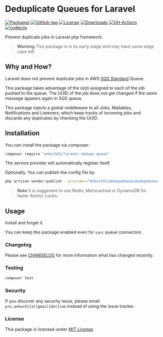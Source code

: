 # Deduplicate Queues for Laravel

[![Packagist](https://badgen.net/packagist/v/ankurk91/laravel-dedupe-queue)](https://packagist.org/packages/ankurk91/laravel-dedupe-queue)
[![GitHub-tag](https://badgen.net/github/tag/ankurk91/laravel-dedupe-queue)](https://github.com/ankurk91/laravel-dedupe-queue/tags)
[![License](https://badgen.net/packagist/license/ankurk91/laravel-dedupe-queue)](LICENSE.txt)
[![Downloads](https://badgen.net/packagist/dt/ankurk91/laravel-dedupe-queue)](https://packagist.org/packages/ankurk91/laravel-dedupe-queue/stats)
[![GH-Actions](https://github.com/ankurk91/laravel-dedupe-queue/workflows/tests/badge.svg)](https://github.com/ankurk91/laravel-dedupe-queue/actions)
[![codecov](https://codecov.io/gh/ankurk91/laravel-dedupe-queue/branch/main/graph/badge.svg)](https://codecov.io/gh/ankurk91/laravel-dedupe-queue)

Prevent duplicate jobs in Laravel php framework.

> **Warning**
> This package is in its early stage and may have some edge case left.

## Why and How?

Laravel does not prevent duplicate jobs in
AWS [SQS Standard](https://docs.aws.amazon.com/AWSSimpleQueueService/latest/SQSDeveloperGuide/standard-queues.html)
Queue.

This package takes advantage of the `UUID` assigned to each of the job pushed to the queue.
The UUID of the job does not get changed if the same message appears again in SQS queue.

This package injects a global middleware to all Jobs, Mailables, Notifications and Listeners;
which keep tracks of incoming jobs and discards any duplicates by checking the UUID.

## Installation

You can install the package via composer:

```bash
composer require "ankurk91/laravel-dedupe-queue"
```

The service provider will automatically register itself.

Optionally, You can publish the config file by:

```bash
php artisan vendor:publish --provider="Ankurk91\DedupeQueue\DedupeQueueServiceProvider"
```

> **Note**
> It is suggested to use Redis, Memcached or DynamoDB for faster Atomic Locks.

## Usage

Install and forget it.

You can keep this package enabled even for `sync` queue connection.

### Changelog

Please see [CHANGELOG](CHANGELOG.md) for more information what has changed recently.

### Testing

```bash
composer test
```

### Security

If you discover any security issue, please email `pro.ankurk1[at]gmail[dot]com` instead of using the issue tracker.

### License

This package is licensed under [MIT License](https://opensource.org/licenses/MIT).
